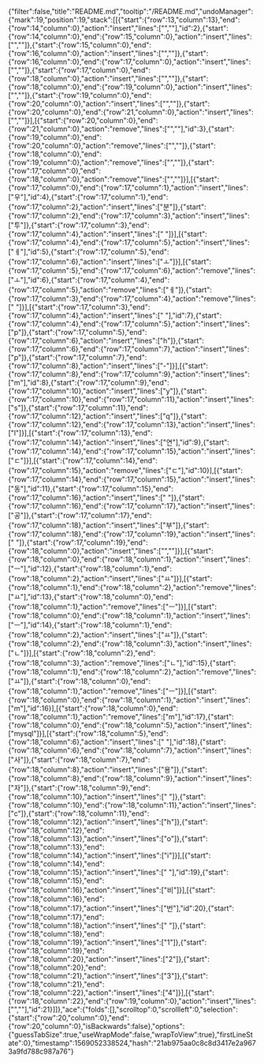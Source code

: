{"filter":false,"title":"README.md","tooltip":"/README.md","undoManager":{"mark":19,"position":19,"stack":[[{"start":{"row":13,"column":13},"end":{"row":14,"column":0},"action":"insert","lines":["",""],"id":2},{"start":{"row":14,"column":0},"end":{"row":15,"column":0},"action":"insert","lines":["",""]},{"start":{"row":15,"column":0},"end":{"row":16,"column":0},"action":"insert","lines":["",""]},{"start":{"row":16,"column":0},"end":{"row":17,"column":0},"action":"insert","lines":["",""]},{"start":{"row":17,"column":0},"end":{"row":18,"column":0},"action":"insert","lines":["",""]},{"start":{"row":18,"column":0},"end":{"row":19,"column":0},"action":"insert","lines":["",""]},{"start":{"row":19,"column":0},"end":{"row":20,"column":0},"action":"insert","lines":["",""]},{"start":{"row":20,"column":0},"end":{"row":21,"column":0},"action":"insert","lines":["",""]}],[{"start":{"row":20,"column":0},"end":{"row":21,"column":0},"action":"remove","lines":["",""],"id":3},{"start":{"row":19,"column":0},"end":{"row":20,"column":0},"action":"remove","lines":["",""]},{"start":{"row":18,"column":0},"end":{"row":19,"column":0},"action":"remove","lines":["",""]},{"start":{"row":17,"column":0},"end":{"row":18,"column":0},"action":"remove","lines":["",""]}],[{"start":{"row":17,"column":0},"end":{"row":17,"column":1},"action":"insert","lines":["우"],"id":4},{"start":{"row":17,"column":1},"end":{"row":17,"column":2},"action":"insert","lines":["분"]},{"start":{"row":17,"column":2},"end":{"row":17,"column":3},"action":"insert","lines":["투"]},{"start":{"row":17,"column":3},"end":{"row":17,"column":4},"action":"insert","lines":[" "]}],[{"start":{"row":17,"column":4},"end":{"row":17,"column":5},"action":"insert","lines":["ㅔ"],"id":5},{"start":{"row":17,"column":5},"end":{"row":17,"column":6},"action":"insert","lines":["ㅗ"]}],[{"start":{"row":17,"column":5},"end":{"row":17,"column":6},"action":"remove","lines":["ㅗ"],"id":6},{"start":{"row":17,"column":4},"end":{"row":17,"column":5},"action":"remove","lines":["ㅔ"]},{"start":{"row":17,"column":3},"end":{"row":17,"column":4},"action":"remove","lines":[" "]}],[{"start":{"row":17,"column":3},"end":{"row":17,"column":4},"action":"insert","lines":[" "],"id":7},{"start":{"row":17,"column":4},"end":{"row":17,"column":5},"action":"insert","lines":["p"]},{"start":{"row":17,"column":5},"end":{"row":17,"column":6},"action":"insert","lines":["h"]},{"start":{"row":17,"column":6},"end":{"row":17,"column":7},"action":"insert","lines":["p"]},{"start":{"row":17,"column":7},"end":{"row":17,"column":8},"action":"insert","lines":["-"]}],[{"start":{"row":17,"column":8},"end":{"row":17,"column":9},"action":"insert","lines":["m"],"id":8},{"start":{"row":17,"column":9},"end":{"row":17,"column":10},"action":"insert","lines":["y"]},{"start":{"row":17,"column":10},"end":{"row":17,"column":11},"action":"insert","lines":["s"]},{"start":{"row":17,"column":11},"end":{"row":17,"column":12},"action":"insert","lines":["q"]},{"start":{"row":17,"column":12},"end":{"row":17,"column":13},"action":"insert","lines":["l"]}],[{"start":{"row":17,"column":13},"end":{"row":17,"column":14},"action":"insert","lines":["연"],"id":9},{"start":{"row":17,"column":14},"end":{"row":17,"column":15},"action":"insert","lines":["ㄷ"]}],[{"start":{"row":17,"column":14},"end":{"row":17,"column":15},"action":"remove","lines":["ㄷ"],"id":10}],[{"start":{"row":17,"column":14},"end":{"row":17,"column":15},"action":"insert","lines":["동"],"id":11},{"start":{"row":17,"column":15},"end":{"row":17,"column":16},"action":"insert","lines":[" "]},{"start":{"row":17,"column":16},"end":{"row":17,"column":17},"action":"insert","lines":["공"]},{"start":{"row":17,"column":17},"end":{"row":17,"column":18},"action":"insert","lines":["부"]},{"start":{"row":17,"column":18},"end":{"row":17,"column":19},"action":"insert","lines":[" "]},{"start":{"row":17,"column":19},"end":{"row":18,"column":0},"action":"insert","lines":["",""]}],[{"start":{"row":18,"column":0},"end":{"row":18,"column":1},"action":"insert","lines":["ㅡ"],"id":12},{"start":{"row":18,"column":1},"end":{"row":18,"column":2},"action":"insert","lines":["ㅛ"]}],[{"start":{"row":18,"column":1},"end":{"row":18,"column":2},"action":"remove","lines":["ㅛ"],"id":13},{"start":{"row":18,"column":0},"end":{"row":18,"column":1},"action":"remove","lines":["ㅡ"]}],[{"start":{"row":18,"column":0},"end":{"row":18,"column":1},"action":"insert","lines":["ㅡ"],"id":14},{"start":{"row":18,"column":1},"end":{"row":18,"column":2},"action":"insert","lines":["ㅛ"]},{"start":{"row":18,"column":2},"end":{"row":18,"column":3},"action":"insert","lines":["ㄴ"]}],[{"start":{"row":18,"column":2},"end":{"row":18,"column":3},"action":"remove","lines":["ㄴ"],"id":15},{"start":{"row":18,"column":1},"end":{"row":18,"column":2},"action":"remove","lines":["ㅛ"]},{"start":{"row":18,"column":0},"end":{"row":18,"column":1},"action":"remove","lines":["ㅡ"]}],[{"start":{"row":18,"column":0},"end":{"row":18,"column":1},"action":"insert","lines":["m"],"id":16}],[{"start":{"row":18,"column":0},"end":{"row":18,"column":1},"action":"remove","lines":["m"],"id":17},{"start":{"row":18,"column":0},"end":{"row":18,"column":5},"action":"insert","lines":["mysql"]}],[{"start":{"row":18,"column":5},"end":{"row":18,"column":6},"action":"insert","lines":[" "],"id":18},{"start":{"row":18,"column":6},"end":{"row":18,"column":7},"action":"insert","lines":["사"]},{"start":{"row":18,"column":7},"end":{"row":18,"column":8},"action":"insert","lines":["용"]},{"start":{"row":18,"column":8},"end":{"row":18,"column":9},"action":"insert","lines":["자"]},{"start":{"row":18,"column":9},"end":{"row":18,"column":10},"action":"insert","lines":[" "]},{"start":{"row":18,"column":10},"end":{"row":18,"column":11},"action":"insert","lines":["c"]},{"start":{"row":18,"column":11},"end":{"row":18,"column":12},"action":"insert","lines":["h"]},{"start":{"row":18,"column":12},"end":{"row":18,"column":13},"action":"insert","lines":["o"]},{"start":{"row":18,"column":13},"end":{"row":18,"column":14},"action":"insert","lines":["i"]}],[{"start":{"row":18,"column":14},"end":{"row":18,"column":15},"action":"insert","lines":[" "],"id":19},{"start":{"row":18,"column":15},"end":{"row":18,"column":16},"action":"insert","lines":["비"]}],[{"start":{"row":18,"column":16},"end":{"row":18,"column":17},"action":"insert","lines":["번"],"id":20},{"start":{"row":18,"column":17},"end":{"row":18,"column":18},"action":"insert","lines":[" "]},{"start":{"row":18,"column":18},"end":{"row":18,"column":19},"action":"insert","lines":["1"]},{"start":{"row":18,"column":19},"end":{"row":18,"column":20},"action":"insert","lines":["2"]},{"start":{"row":18,"column":20},"end":{"row":18,"column":21},"action":"insert","lines":["3"]},{"start":{"row":18,"column":21},"end":{"row":18,"column":22},"action":"insert","lines":["4"]}],[{"start":{"row":18,"column":22},"end":{"row":19,"column":0},"action":"insert","lines":["",""],"id":21}]]},"ace":{"folds":[],"scrolltop":0,"scrollleft":0,"selection":{"start":{"row":20,"column":0},"end":{"row":20,"column":0},"isBackwards":false},"options":{"guessTabSize":true,"useWrapMode":false,"wrapToView":true},"firstLineState":0},"timestamp":1569052338524,"hash":"21ab975aa0c8c8d3417e2a9673a9fd788c987a76"}